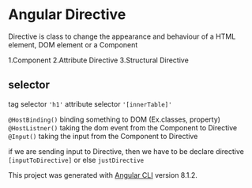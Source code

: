# Angular Directive

Directive is class to change the appearance and behaviour of a HTML element, DOM element or a Component

1.Component
2.Attribute Directive
3.Structural Directive

## selector

tag selector `'h1'`
attribute selector `'[innerTable]'`

`@HostBinding()` binding something to DOM (Ex.classes, property)
`@HostListner()` taking the dom event from the Component to Directive
`@Input()` taking the input from the Component to Directive

if we are sending input to Directive, then we have to be declare directive `[inputToDirective]` or else `justDirective`

This project was generated with [Angular CLI](https://github.com/angular/angular-cli) version 8.1.2.
